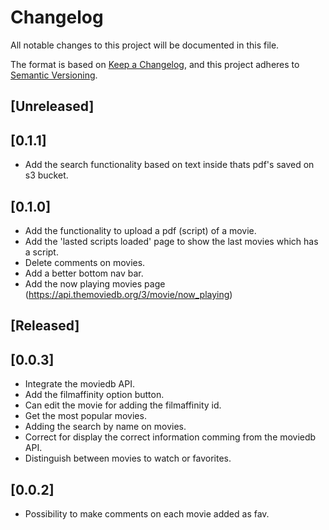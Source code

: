 # Changelog
All notable changes to this project will be documented in this file.

The format is based on [Keep a Changelog](https://keepachangelog.com/en/1.0.0/),
and this project adheres to [Semantic Versioning](https://semver.org/spec/v2.0.0.html).


## [Unreleased]

## [0.1.1]
- Add the search functionality based on text inside thats pdf's saved on s3 bucket.

## [0.1.0]
- Add the functionality to upload a pdf (script) of a movie.
- Add the 'lasted scripts loaded' page to show the last movies which has a script.
- Delete comments on movies.
- Add a better bottom nav bar.
- Add the now playing movies page (https://api.themoviedb.org/3/movie/now_playing)

## [Released]

## [0.0.3]
- Integrate the moviedb API.
- Add the filmaffinity option button.
- Can edit the movie for adding the filmaffinity id.
- Get the most popular movies.
- Adding the search by name on movies.
- Correct for display the correct information comming from the moviedb API.
- Distinguish between movies to watch or favorites.

## [0.0.2]
- Possibility to make comments on each movie added as fav.
